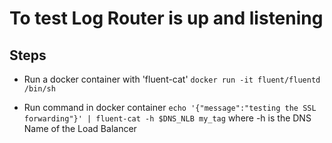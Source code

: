 # To test Log Router is up and listening

## Steps
- Run a docker container with 'fluent-cat'
`docker run -it fluent/fluentd /bin/sh`

- Run command in docker container
`echo '{"message":"testing the SSL forwarding"}' | fluent-cat -h $DNS_NLB my_tag`
where -h is the DNS Name of the Load Balancer